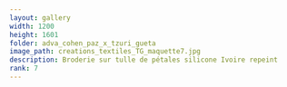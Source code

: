 ```yaml
---
layout: gallery
width: 1200
height: 1601
folder: adva_cohen_paz_x_tzuri_gueta
image_path: creations_textiles_TG_maquette7.jpg
description: Broderie sur tulle de pétales silicone Ivoire repeint
rank: 7
---
```

